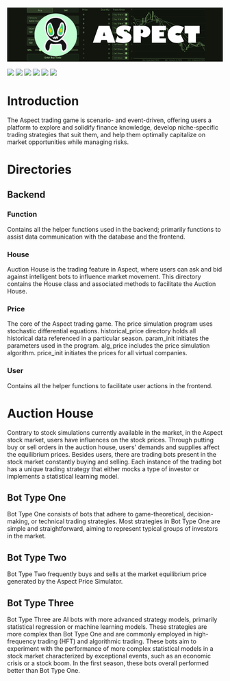 ![Header](https://github.com/Avril-Cui/aspect-code-demo/blob/main/aspect_img.png "Header")

![](https://img.shields.io/badge/Code-Python-informational?style=flat&logo=python&logoColor=white&color=C3FCC2)
![](https://img.shields.io/badge/Code-JavaScript-informational?style=flat&logo=javascript&logoColor=white&color=C3FCC2)
![](https://img.shields.io/badge/Tools-PostgreSQL-informational?style=flat&logo=postgresql&logoColor=white&color=C3FCC2)
![](https://img.shields.io/badge/Framework-Flask-informational?style=flat&logo=flask&logoColor=white&color=C3FCC2)
![](https://img.shields.io/badge/Framework-Next-informational?style=flat&logo=next.js&logoColor=white&color=C3FCC2)
![](https://img.shields.io/badge/Framework-React-informational?style=flat&logo=react&logoColor=white&color=C3FCC2)

# Introduction

The Aspect trading game is scenario- and event-driven, offering users a platform to explore and solidify finance knowledge, develop niche-specific trading strategies that suit them, and help them optimally capitalize on market opportunities while managing risks.

# Directories
## Backend
### Function
Contains all the helper functions used in the backend; primarily functions to assist data communication with the database and the frontend.
### House
Auction House is the trading feature in Aspect, where users can ask and bid against intelligent bots to influence market movement. This directory contains the House class and associated methods to facilitate the Auction House.
### Price
The core of the Aspect trading game. The price simulation program uses stochastic differential equations. historical_price directory holds all historical data referenced in a particular season. param_init initiates the parameters used in the program. alg_price includes the price simulation algorithm. price_init initiates the prices for all virtual companies.
### User
Contains all the helper functions to facilitate user actions in the frontend.

# Auction House
Contrary to stock simulations currently available in the market, in the Aspect stock market, users have influences on the stock prices. Through putting buy or sell orders in the auction house, users' demands and supplies affect the equilibrium prices. Besides users, there are trading bots present in the stock market constantly buying and selling. Each instance of the trading bot has a unique trading strategy that either mocks a type of investor or implements a statistical learning model.

## Bot Type One
Bot Type One consists of bots that adhere to game-theoretical, decision-making, or technical trading strategies. Most strategies in Bot Type One are simple and straightforward, aiming to represent typical groups of investors in the market.

## Bot Type Two
Bot Type Two frequently buys and sells at the market equilibrium price generated by the Aspect Price Simulator.

## Bot Type Three
Bot Type Three are AI bots with more advanced strategy models, primarily statistical regression or machine learning models. These strategies are more complex than Bot Type One and are commonly employed in high-frequency trading (HFT) and algorithmic trading. These bots aim to experiment with the performance of more complex statistical models in a stock market characterized by exceptional events, such as an economic crisis or a stock boom. In the first season, these bots overall performed better than Bot Type One.